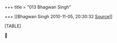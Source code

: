 +++
title = "013 Bhagwan Singh"

+++
[[Bhagwan Singh	2010-11-05, 20:30:32 [Source](https://groups.google.com/g/bvparishat/c/bnoL5XjNnR8)]]



[TABLE]



